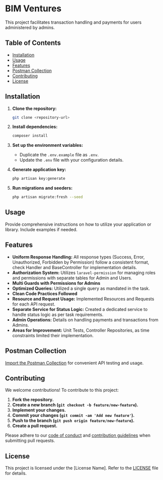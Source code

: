 # BIM Ventures

This project facilitates transaction handling and payments for users administered by admins.

## Table of Contents

- [Installation](#installation)
- [Usage](#usage)
- [Features](#features)
- [Postman Collection](#postman-collection)
- [Contributing](#contributing)
- [License](#license)

## Installation

1. **Clone the repository:**

    ```bash
    git clone <repository-url>
    ```

2. **Install dependencies:**

    ```bash
    composer install
    ```

3. **Set up the environment variables:**

    - Duplicate the `.env.example` file as `.env`.
    - Update the `.env` file with your configuration details.

4. **Generate application key:**

    ```bash
    php artisan key:generate
    ```

5. **Run migrations and seeders:**

    ```bash
    php artisan migrate:fresh --seed
    ```

## Usage

Provide comprehensive instructions on how to utilize your application or library. Include examples if needed.

## Features

- **Uniform Response Handling:** All response types (Success, Error, Unauthorized, Forbidden by Permission) follow a consistent format, check Handler and BaseController for implementation details.
- **Authorization System:** Utilizes `laravel-permission` for managing roles and permissions with separate tables for Admin and Users.
- **Multi Guards with Permissions for Admins**
- **Optimized Queries:** Utilized a single query as mandated in the task.
- **Clean Code Practices Followed**
- **Resource and Request Usage:** Implemented Resources and Requests for each API request.
- **Separate Service for Status Logic:** Created a dedicated service to handle status logic as per task requirements.
- **Admin Operations:** Details on handling payments and transactions from Admins.
- **Areas for Improvement:** Unit Tests, Controller Repositories, as time constraints limited their implementation.

## Postman Collection

[Import the Postman Collection](https://api.postman.com/collections/21322026-6c538bf0-869e-4c06-a362-c81de198b437?access_key=PMAT-01HFM09SWWNY0HKT8S32CGM5XK) for convenient API testing and usage.

## Contributing

We welcome contributions! To contribute to this project:

1. **Fork the repository.**
2. **Create a new branch (`git checkout -b feature/new-feature`).**
3. **Implement your changes.**
4. **Commit your changes (`git commit -am 'Add new feature'`).**
5. **Push to the branch (`git push origin feature/new-feature`).**
6. **Create a pull request.**

Please adhere to our [code of conduct](CODE_OF_CONDUCT.md) and [contribution guidelines](CONTRIBUTING.md) when submitting pull requests.

## License

This project is licensed under the [License Name]. Refer to the [LICENSE](LICENSE) file for details.

